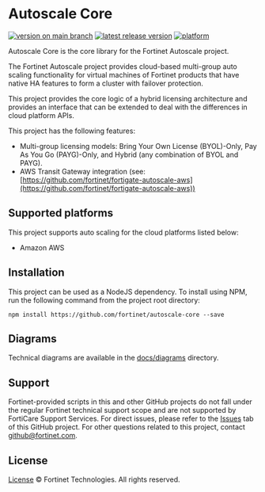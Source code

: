 # Autoscale Core

[![version on main branch](https://img.shields.io/github/package-json/v/fortinet/autoscale-core?label=version%20on%20main%20branch)](./) [![latest release version](https://img.shields.io/github/v/release/fortinet/autoscale-core?label=latest%20release%20version)](https://github.com/fortinet/autoscale-core/releases/latest) [![platform](https://img.shields.io/badge/platform-AWS%20|%20Azure-green.svg)](./)

Autoscale Core is the core library for the Fortinet Autoscale project.

The Fortinet Autoscale project provides cloud-based multi-group auto scaling functionality for virtual machines of Fortinet products that have native HA features to form a cluster with failover protection.

This project provides the core logic of a hybrid licensing architecture and provides an interface that can be extended to deal with the differences in cloud platform APIs.

This project has the following features:

* Multi-group licensing models: Bring Your Own License (BYOL)-Only, Pay As You Go (PAYG)-Only, and Hybrid (any combination of BYOL and PAYG).
* AWS Transit Gateway integration (see: [https://github.com/fortinet/fortigate-autoscale-aws](https://github.com/fortinet/fortigate-autoscale-aws))

## Supported platforms

This project supports auto scaling for the cloud platforms listed below:

* Amazon AWS

## Installation

This project can be used as a NodeJS dependency. To install using NPM, run the following command from the project root directory:

`npm install https://github.com/fortinet/autoscale-core --save`

## Diagrams

Technical diagrams are available in the [docs/diagrams](./docs/diagrams) directory.

## Support

Fortinet-provided scripts in this and other GitHub projects do not fall under the regular Fortinet technical support scope and are not supported by FortiCare Support Services. For direct issues, please refer to the [Issues](https://github.com/fortinet/autoscale-core/issues) tab of this GitHub project. For other questions related to this project, contact  [github@fortinet.com](mailto:github@fortinet.com).

## License

[License](./LICENSE) © Fortinet Technologies. All rights reserved.
